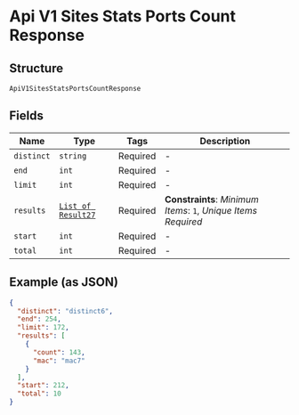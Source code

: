 
# Api V1 Sites Stats Ports Count Response

## Structure

`ApiV1SitesStatsPortsCountResponse`

## Fields

| Name | Type | Tags | Description |
|  --- | --- | --- | --- |
| `distinct` | `string` | Required | - |
| `end` | `int` | Required | - |
| `limit` | `int` | Required | - |
| `results` | [`List of Result27`](../../doc/models/result-27.md) | Required | **Constraints**: *Minimum Items*: `1`, *Unique Items Required* |
| `start` | `int` | Required | - |
| `total` | `int` | Required | - |

## Example (as JSON)

```json
{
  "distinct": "distinct6",
  "end": 254,
  "limit": 172,
  "results": [
    {
      "count": 143,
      "mac": "mac7"
    }
  ],
  "start": 212,
  "total": 10
}
```

